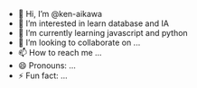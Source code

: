 - 👋 Hi, I’m @ken-aikawa
- 👀 I’m interested in learn database and IA
- 🌱 I’m currently learning javascript and python
- 💞️ I’m looking to collaborate on ...
- 📫 How to reach me ...
- 😄 Pronouns: ...
- ⚡ Fun fact: ...

<!---
ken-aikawa/ken-aikawa is a ✨ special ✨ repository because its `README.md` (this file) appears on your GitHub profile.
You can click the Preview link to take a look at your changes.
--->
